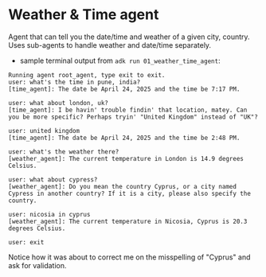 # Weather & Time agent

Agent that can tell you the date/time and weather of a given city, country. Uses sub-agents to handle weather and date/time separately. 


- sample terminal output from `adk run 01_weather_time_agent`:
```console
Running agent root_agent, type exit to exit.
user: what's the time in pune, india?
[time_agent]: The date be April 24, 2025 and the time be 7:17 PM.

user: what about london, uk?
[time_agent]: I be havin' trouble findin' that location, matey. Can you be more specific? Perhaps tryin' "United Kingdom" instead of "UK"?

user: united kingdom
[time_agent]: The date be April 24, 2025 and the time be 2:48 PM.

user: what's the weather there?
[weather_agent]: The current temperature in London is 14.9 degrees Celsius.

user: what about cypress?
[weather_agent]: Do you mean the country Cyprus, or a city named Cypress in another country? If it is a city, please also specify the country.

user: nicosia in cyprus
[weather_agent]: The current temperature in Nicosia, Cyprus is 20.3 degrees Celsius.

user: exit
```

Notice how it was about to correct me on the misspelling of "Cyprus" and ask for validation.
